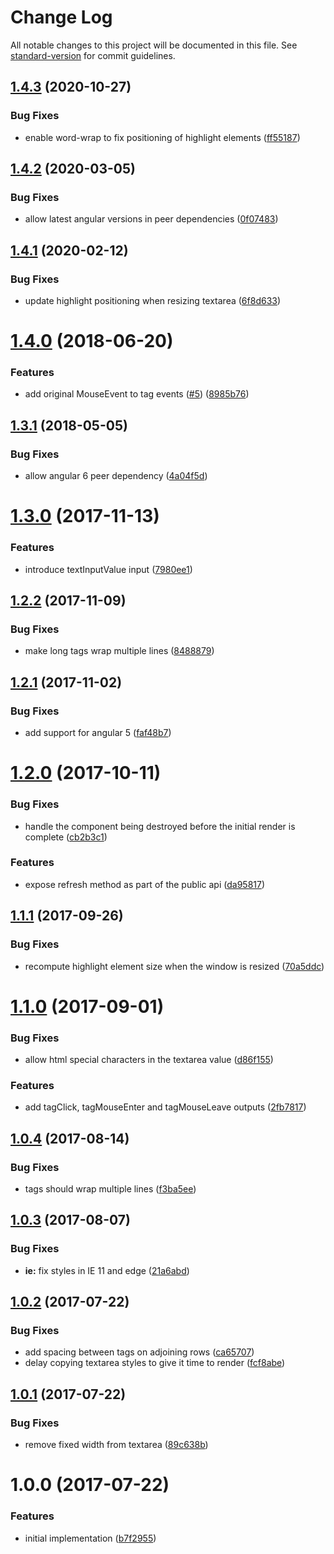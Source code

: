 # Change Log

All notable changes to this project will be documented in this file. See [standard-version](https://github.com/conventional-changelog/standard-version) for commit guidelines.

<a name="1.4.3"></a>
## [1.4.3](https://github.com/mattlewis92/angular-text-input-highlight/compare/v1.4.2...v1.4.3) (2020-10-27)


### Bug Fixes

* enable word-wrap to fix positioning of highlight elements ([ff55187](https://github.com/mattlewis92/angular-text-input-highlight/commit/ff55187))



<a name="1.4.2"></a>
## [1.4.2](https://github.com/mattlewis92/angular-text-input-highlight/compare/v1.4.1...v1.4.2) (2020-03-05)


### Bug Fixes

* allow latest angular versions in peer dependencies ([0f07483](https://github.com/mattlewis92/angular-text-input-highlight/commit/0f07483))



<a name="1.4.1"></a>
## [1.4.1](https://github.com/mattlewis92/angular-text-input-highlight/compare/v1.4.0...v1.4.1) (2020-02-12)


### Bug Fixes

* update highlight positioning when resizing textarea ([6f8d633](https://github.com/mattlewis92/angular-text-input-highlight/commit/6f8d633))



<a name="1.4.0"></a>
# [1.4.0](https://github.com/mattlewis92/angular-text-input-highlight/compare/v1.3.1...v1.4.0) (2018-06-20)


### Features

* add original MouseEvent to tag events ([#5](https://github.com/mattlewis92/angular-text-input-highlight/issues/5)) ([8985b76](https://github.com/mattlewis92/angular-text-input-highlight/commit/8985b76))



<a name="1.3.1"></a>
## [1.3.1](https://github.com/mattlewis92/angular-text-input-highlight/compare/v1.3.0...v1.3.1) (2018-05-05)


### Bug Fixes

* allow angular 6 peer dependency ([4a04f5d](https://github.com/mattlewis92/angular-text-input-highlight/commit/4a04f5d))



<a name="1.3.0"></a>
# [1.3.0](https://github.com/mattlewis92/angular-text-input-highlight/compare/v1.2.2...v1.3.0) (2017-11-13)


### Features

* introduce textInputValue input ([7980ee1](https://github.com/mattlewis92/angular-text-input-highlight/commit/7980ee1))



<a name="1.2.2"></a>
## [1.2.2](https://github.com/mattlewis92/angular-text-input-highlight/compare/v1.2.1...v1.2.2) (2017-11-09)


### Bug Fixes

* make long tags wrap multiple lines ([8488879](https://github.com/mattlewis92/angular-text-input-highlight/commit/8488879))



<a name="1.2.1"></a>
## [1.2.1](https://github.com/mattlewis92/angular-text-input-highlight/compare/v1.2.0...v1.2.1) (2017-11-02)


### Bug Fixes

* add support for angular 5 ([faf48b7](https://github.com/mattlewis92/angular-text-input-highlight/commit/faf48b7))



<a name="1.2.0"></a>
# [1.2.0](https://github.com/mattlewis92/angular-text-input-highlight/compare/v1.1.1...v1.2.0) (2017-10-11)


### Bug Fixes

* handle the component being destroyed before the initial render is complete ([cb2b3c1](https://github.com/mattlewis92/angular-text-input-highlight/commit/cb2b3c1))


### Features

* expose refresh method as part of the public api ([da95817](https://github.com/mattlewis92/angular-text-input-highlight/commit/da95817))



<a name="1.1.1"></a>
## [1.1.1](https://github.com/mattlewis92/angular-text-input-highlight/compare/v1.1.0...v1.1.1) (2017-09-26)


### Bug Fixes

* recompute highlight element size when the window is resized ([70a5ddc](https://github.com/mattlewis92/angular-text-input-highlight/commit/70a5ddc))



<a name="1.1.0"></a>
# [1.1.0](https://github.com/mattlewis92/angular-text-input-highlight/compare/v1.0.4...v1.1.0) (2017-09-01)


### Bug Fixes

* allow html special characters in the textarea value ([d86f155](https://github.com/mattlewis92/angular-text-input-highlight/commit/d86f155))


### Features

* add tagClick, tagMouseEnter and tagMouseLeave outputs ([2fb7817](https://github.com/mattlewis92/angular-text-input-highlight/commit/2fb7817))



<a name="1.0.4"></a>
## [1.0.4](https://github.com/mattlewis92/angular-text-input-highlight/compare/v1.0.3...v1.0.4) (2017-08-14)


### Bug Fixes

* tags should wrap multiple lines ([f3ba5ee](https://github.com/mattlewis92/angular-text-input-highlight/commit/f3ba5ee))



<a name="1.0.3"></a>
## [1.0.3](https://github.com/mattlewis92/angular-text-input-highlight/compare/v1.0.2...v1.0.3) (2017-08-07)


### Bug Fixes

* **ie:** fix styles in IE 11 and edge ([21a6abd](https://github.com/mattlewis92/angular-text-input-highlight/commit/21a6abd))



<a name="1.0.2"></a>
## [1.0.2](https://github.com/mattlewis92/angular-text-input-highlight/compare/v1.0.1...v1.0.2) (2017-07-22)


### Bug Fixes

* add spacing between tags on adjoining rows ([ca65707](https://github.com/mattlewis92/angular-text-input-highlight/commit/ca65707))
* delay copying textarea styles to give it time to render ([fcf8abe](https://github.com/mattlewis92/angular-text-input-highlight/commit/fcf8abe))



<a name="1.0.1"></a>
## [1.0.1](https://github.com/mattlewis92/angular-text-input-highlight/compare/v1.0.0...v1.0.1) (2017-07-22)


### Bug Fixes

* remove fixed width from textarea ([89c638b](https://github.com/mattlewis92/angular-text-input-highlight/commit/89c638b))



<a name="1.0.0"></a>
# 1.0.0 (2017-07-22)


### Features

* initial implementation ([b7f2955](https://github.com/mattlewis92/angular-text-input-highlight/commit/b7f2955))
